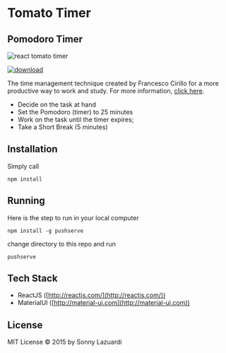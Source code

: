 # Tomato Timer

## Pomodoro Timer

![react tomato timer](https://lh3.googleusercontent.com/-tqsOk-86D-Y/VeRTl47KPnI/AAAAAAAABrQ/lGhYZsp0wN4/s0/promo.png "promo.png")

[![download](https://lh3.googleusercontent.com/v8DXc8EpIgPZCFJSJcE8me4_-PCnAZSTSm-eq5ZtCIA=s0 "google play")
](https://play.google.com/store/apps/details?id=com.sonnylab.tomatotimer)

The time management technique created by Francesco Cirillo for a  more productive way to work and study. For more information, [click here](http://pomodorotechnique.com/). 

- Decide on the task at hand
- Set the Pomodoro (timer) to 25 minutes
- Work on the task until the timer expires;
- Take a Short Break (5 minutes)

## Installation

Simply call

    npm install

## Running

Here is the step to run in your local computer

    npm install -g pushserve

change directory to this repo and run

    pushserve

## Tech Stack

- ReactJS ([http://reactjs.com/](http://reactjs.com/))
- MaterialUI ([http://material-ui.com](http://material-ui.com))

## License

MIT License &copy; 2015 by Sonny Lazuardi